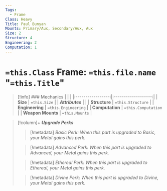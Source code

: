 ```yaml
---
Tags:
  - Frame
Class: Heavy
Title: Paul Bunyan
Mounts: Primary/Aux, Secondary/Aux, Aux
Size: 2
Structure: 4
Engineering: 2
Computation: 1
---
```

# `=this.Class` Frame: `=this.file.name` "`=this.Title`"

>[!info] ### Mechanics 
|                   |                     |
|:-----------------:|:-------------------:|
|     **Size**      |    `=this.Size`     |
| ***Attributes***  |                     |
|   **Structure**   |  `=this.Structure`  |
|  **Engineering**  | `=this.Engineering` |
|  **Computation**  | `=this.Computation` |
| **Weapon Mounts** |   `=this.Mounts`    |

>[!column]+ ***Upgrade Perks*** 
> 
>> [!metadata] *Basic Perk:*
>> *When this part is upgraded to Basic, your Metal gains this perk.*
>
>> [!metadata] *Advanced Perk:*
>> *When this part is upgraded to Advanced, your Metal gains this perk.*
>
>> [!metadata] *Ethereal Perk:*
>>*When this part is upgraded to Ethereal, your Metal gains this perk.*
>
>> [!metadata] *Divine Perk:*
>>*When this part is upgraded to Divine, your Metal gains this perk.*